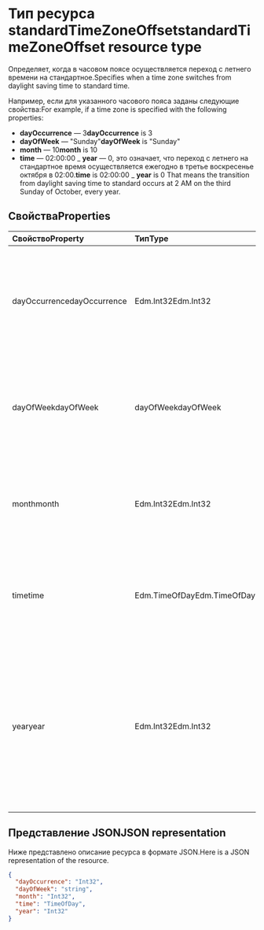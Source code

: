 # <a name="standardtimezoneoffset-resource-type"></a><span data-ttu-id="fca61-101">Тип ресурса standardTimeZoneOffset</span><span class="sxs-lookup"><span data-stu-id="fca61-101">standardTimeZoneOffset resource type</span></span>

<span data-ttu-id="fca61-102">Определяет, когда в часовом поясе осуществляется переход с летнего времени на стандартное.</span><span class="sxs-lookup"><span data-stu-id="fca61-102">Specifies when a time zone switches from daylight saving time to standard time.</span></span>

<span data-ttu-id="fca61-103">Например, если для указанного часового пояса заданы следующие свойства:</span><span class="sxs-lookup"><span data-stu-id="fca61-103">For example, if a time zone is specified with the following properties:</span></span>

- <span data-ttu-id="fca61-104">**dayOccurrence** — 3</span><span class="sxs-lookup"><span data-stu-id="fca61-104">**dayOccurrence** is 3</span></span>
- <span data-ttu-id="fca61-105">**dayOfWeek** — "Sunday"</span><span class="sxs-lookup"><span data-stu-id="fca61-105">**dayOfWeek** is "Sunday"</span></span>
- <span data-ttu-id="fca61-106">**month** — 10</span><span class="sxs-lookup"><span data-stu-id="fca61-106">**month** is 10</span></span>
- <span data-ttu-id="fca61-107">**time** — 02:00:00 _ **year** — 0, это означает, что переход с летнего на стандартное время осуществляется ежегодно в третье воскресенье октября в 02:00.</span><span class="sxs-lookup"><span data-stu-id="fca61-107">**time** is 02:00:00 _ **year** is 0 That means the transition from daylight saving time to standard occurs at 2 AM on the third Sunday of October, every year.</span></span>

## <a name="properties"></a><span data-ttu-id="fca61-108">Свойства</span><span class="sxs-lookup"><span data-stu-id="fca61-108">Properties</span></span>
| <span data-ttu-id="fca61-109">Свойство</span><span class="sxs-lookup"><span data-stu-id="fca61-109">Property</span></span>     | <span data-ttu-id="fca61-110">Тип</span><span class="sxs-lookup"><span data-stu-id="fca61-110">Type</span></span>   |<span data-ttu-id="fca61-111">Описание</span><span class="sxs-lookup"><span data-stu-id="fca61-111">Description</span></span>|
|:---------------|:--------|:----------|
| <span data-ttu-id="fca61-112">dayOccurrence</span><span class="sxs-lookup"><span data-stu-id="fca61-112">dayOccurrence</span></span> | <span data-ttu-id="fca61-113">Edm.Int32</span><span class="sxs-lookup"><span data-stu-id="fca61-113">Edm.Int32</span></span> | <span data-ttu-id="fca61-114">Представляет n-е повторение дня недели, в который происходит переход с летнего на стандартное время.</span><span class="sxs-lookup"><span data-stu-id="fca61-114">Represents the nth occurrence of the day of week that the transition from daylight saving time to standard time occurs.</span></span> |
| <span data-ttu-id="fca61-115">dayOfWeek</span><span class="sxs-lookup"><span data-stu-id="fca61-115">dayOfWeek</span></span> | <span data-ttu-id="fca61-116">dayOfWeek</span><span class="sxs-lookup"><span data-stu-id="fca61-116">dayOfWeek</span></span> | <span data-ttu-id="fca61-117">Представляет день недели, в который осуществляется переход с летнего времени на стандартное.</span><span class="sxs-lookup"><span data-stu-id="fca61-117">Represents the day of the week when the transition from daylight saving time to standard time.</span></span> |
| <span data-ttu-id="fca61-118">month</span><span class="sxs-lookup"><span data-stu-id="fca61-118">month</span></span> | <span data-ttu-id="fca61-119">Edm.Int32</span><span class="sxs-lookup"><span data-stu-id="fca61-119">Edm.Int32</span></span> | <span data-ttu-id="fca61-120">Представляет месяц, когда осуществляется переход с летнего времени на стандартное.</span><span class="sxs-lookup"><span data-stu-id="fca61-120">Represents the month of the year when the transition from daylight saving time to standard time occurs.</span></span> |
| <span data-ttu-id="fca61-121">time</span><span class="sxs-lookup"><span data-stu-id="fca61-121">time</span></span> | <span data-ttu-id="fca61-122">Edm.TimeOfDay</span><span class="sxs-lookup"><span data-stu-id="fca61-122">Edm.TimeOfDay</span></span> | <span data-ttu-id="fca61-123">Представляет время суток, когда происходит переход с летнего времени на стандартное.</span><span class="sxs-lookup"><span data-stu-id="fca61-123">Represents the time of day when the transition from daylight saving time to standard time occurs.</span></span> |
| <span data-ttu-id="fca61-124">year</span><span class="sxs-lookup"><span data-stu-id="fca61-124">year</span></span> | <span data-ttu-id="fca61-125">Edm.Int32</span><span class="sxs-lookup"><span data-stu-id="fca61-125">Edm.Int32</span></span> | <span data-ttu-id="fca61-126">Указывает периодичность перехода с летнего времени на стандартное (в годах).</span><span class="sxs-lookup"><span data-stu-id="fca61-126">Represents how frequently in terms of years the change from daylight saving time to standard time occurs.</span></span> <span data-ttu-id="fca61-127">Например, значение "0" указывает, что переход осуществляется ежегодно.</span><span class="sxs-lookup"><span data-stu-id="fca61-127">For example, a value of 0 means every year.</span></span>|

## <a name="json-representation"></a><span data-ttu-id="fca61-128">Представление JSON</span><span class="sxs-lookup"><span data-stu-id="fca61-128">JSON representation</span></span>

<span data-ttu-id="fca61-129">Ниже представлено описание ресурса в формате JSON.</span><span class="sxs-lookup"><span data-stu-id="fca61-129">Here is a JSON representation of the resource.</span></span>

<!-- {
  "blockType": "resource",
  "optionalProperties": [

  ],
  "@odata.type": "microsoft.graph.standardTimeZoneOffset"
}-->

```json
{
  "dayOccurrence": "Int32",
  "dayOfWeek": "string",
  "month": "Int32",
  "time": "TimeOfDay",
  "year": "Int32"
}

```

<!-- uuid: 8fcb5dbc-d5aa-4681-8e31-b001d5168d79
2015-10-25 14:57:30 UTC -->
<!-- {
  "type": "#page.annotation",
  "description": "standardTimeZoneOffset resource",
  "keywords": "",
  "section": "documentation",
  "tocPath": ""
}-->